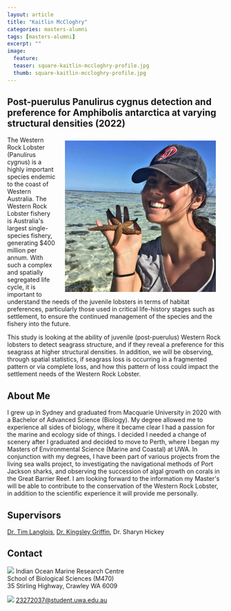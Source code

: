 ```yaml
---
layout: article
title: "Kaitlin McCloghry"
categories: masters-alumni
tags: [masters-alumni]
excerpt: ""
image:
  feature: 
  teaser: square-kaitlin-mccloghry-profile.jpg
  thumb: square-kaitlin-mccloghry-profile.jpg
---
```

## Post-puerulus Panulirus cygnus detection and preference for Amphibolis antarctica at varying structural densities (2022)
<img src='/images/square-kaitlin-mccloghry-profile.jpg' align='right' width="350" hspace="20" vspace="10">

The Western Rock Lobster (Panulirus cygnus) is a highly important species endemic to the coast of Western Australia. The Western Rock Lobster fishery is Australia's largest single-species fishery, generating $400 million per annum. With such a complex and spatially segregated life cycle, it is important to understand the needs of the juvenile lobsters in terms of habitat preferences, particularly those used in critical life-history stages such as settlement, to ensure the continued management of the species and the fishery into the future.

This study is looking at the ability of juvenile (post-puerulus) Western Rock lobsters to detect seagrass structure, and if they reveal a preference for this seagrass at higher structural densities. In addition, we will be observing, through spatial statistics, if seagrass loss is occurring in a fragmented pattern or via complete loss, and how this pattern of loss could impact the settlement needs of the Western Rock Lobster.

## About Me
I grew up in Sydney and graduated from Macquarie University in 2020 with a Bachelor of Advanced Science (Biology). My degree allowed me to experience all sides of biology, where it became clear I had a passion for the marine and ecology side of things. I decided I needed a change of scenery after I graduated and decided to move to Perth, where I began my Masters of Environmental Science (Marine and Coastal) at UWA. In conjunction with my degrees, I have been part of various projects from the living sea walls project, to investigating the navigational methods of Port Jackson sharks, and observing the succession of algal growth on corals in the Great Barrier Reef. I am looking forward to the information my Master's will be able to contribute to the conservation of the Western Rock Lobster, in addition to the scientific experience it will provide me personally.

## Supervisors
[Dr. Tim Langlois](https://marineecology.io/researchers/tim-langlois/ "Tim Langlois"), [Dr. Kingsley Griffin](https://marineecology.io//researchers/kingsley-griffin/), Dr. Sharyn Hickey

## Contact
<img src='/images/icons/building-regular.svg' width="15px"> Indian Ocean Marine Research Centre <br>
School of Biological Sciences (M470)<br>
35 Stirling Highway, Crawley WA 6009

<img src='/images/icons/envelope-regular.svg' width="15px"> <a href="23272037@student.uwa.edu.au">23272037@student.uwa.edu.au</a><br> 
